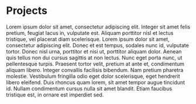 Projects
========
Lorem ipsum dolor sit amet, consectetur adipiscing elit. Integer sit amet felis pretium, feugiat lacus in, vulputate est. Aliquam porttitor nisl et lectus tristique, vel placerat diam scelerisque. Lorem ipsum dolor sit amet, consectetur adipiscing elit. Donec et est tempus, sodales nunc id, vulputate tortor. Donec nisl urna, porttitor et nisi ut, porttitor aliquam dolor. Aenean quis tellus non dui cursus sagittis at non lectus. Nunc eget porta nunc, ut pellentesque turpis. Praesent tortor velit, pretium at ante et, condimentum aliquam libero. Integer convallis facilisis bibendum. Nam pretium pharetra molestie. Vestibulum fringilla odio eget dolor scelerisque, eget hendrerit libero eleifend. Duis rhoncus quam lorem, sit amet tempor augue tincidunt id. Nullam condimentum cursus nulla sit amet blandit. Etiam faucibus tristique est, in ornare est imperdiet sed.
